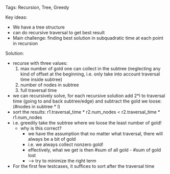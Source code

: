 Tags: Recursion, Tree, Greedy

Key ideas:
* We have a tree structure
* can do recursive traversal to get best result
* Main challenge: finding best solution in subquadratic time at each point in recursion


Solution:
* recurse with three values:
  1. max number of gold one can collect in the subtree (neglecting any kind of offset at the beginning, i.e. only take into account traversal time inside subtree)
  2. number of nodes in subtree
  3. full traversal time
* we can recursively solve, for each recursive solution add 2*l to traversal time (going to and back subtree/edge) and subtract the gold we loose: (#nodes in subtree * l)
* sort the results: r1.traversal_time * r2.num_nodes < r2.traversal_time * r1.num_nodes
* i.e. greedily take the subtree where we loose the least number of gold!
  * why is this correct?
    * we have the assumption that no matter what traversal, there will always be a bit of gold
    * i.e. we always collect nonzero gold!
    * effectively, what we get is then #sum of all gold - #sum of gold lost
    * --> try to minimize the right term
* For the first few testcases, it suffices to sort after the traversal time